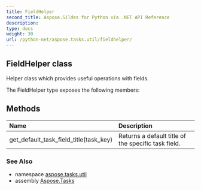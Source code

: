 ```yaml
---
title: FieldHelper
second_title: Aspose.Sildes for Python via .NET API Reference
description: 
type: docs
weight: 30
url: /python-net/aspose.tasks.util/fieldhelper/
---
```


## FieldHelper class

Helper class which provides useful operations with fields.

The FieldHelper type exposes the following members:
## Methods
| Name | Description |
| :- | :- |
|get_default_task_field_title(task_key)|Returns a default title of the specific task field.|

### See Also

* namespace [aspose.tasks.util](/tasks/python-net/aspose.tasks.util/)
* assembly [Aspose.Tasks](/tasks/python-net/)

